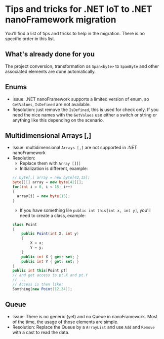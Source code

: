 # Tips and tricks for .NET IoT to .NET nanoFramework migration

You'll find a list of tips and tricks to help in the migration. There is no specific order in this list.

## What's already done for you

The project conversion, transformation os `Span<byte>` to `SpanByte` and other associated elements are done automatically.

## Enums

- Issue: .NET nanoFramework supports a limited version of enum, so `GetValues`, `IsDefined` are not available. 
- Resolution: just remove the `IsDefined`, this is used for check only. If you need the nice names with the `GetValues` use either a switch or string or anything like this depending on the scenario.

## Multidimensional Arrays [,]

- Issue: multidimensional `Arrays [,]` are not supported in .NET nanoFramework
- Resolution:
  - Replace them with `Array [][]`
  - Initialization is different, example:
  ```csharp
  // byte[,] array = new byte[42,15];
  byte[][] array = new byte[42][];
  for(int i = 0, i < 15; i++)
  {
    array[i] = new byte[15];
  }
  ```
  - If you have something lile `public int this[int x, int y]`, you'll need to create a class, example:
  ```csharp
  class Point
  {
      public Point(int X, int y)
      {
          X = x;
          Y = y;
      }
      public int X { get; set; }
      public int Y { get; set; }
  }
  public int this[Point pt]
  // and get access to pt.X and pt.Y
  // ...
  // Access is then like:
  Somthing[new Point(12,34)];
  ```
## Queue<Something>

- Issue: There is no generic (yet) and no Queue in nanoFramework. Most of the time, the usage of those elements are simple.
- Resolution: Replace the Queue by a `ArrayList` and use `Add` and `Remove` with a cast to read the data.
